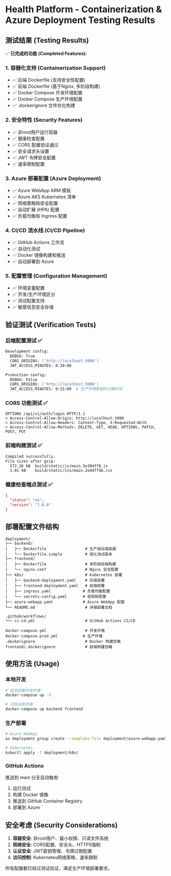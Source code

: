 # Health Platform - Containerization & Azure Deployment Testing Results

## 测试结果 (Testing Results)

✅ **已完成的功能 (Completed Features):**

### 1. 容器化支持 (Containerization Support)
- ✅ 后端 Dockerfile (支持安全性配置)
- ✅ 前端 Dockerfile (基于Nginx, 多阶段构建)
- ✅ Docker Compose 开发环境配置
- ✅ Docker Compose 生产环境配置
- ✅ .dockerignore 文件优化构建

### 2. 安全特性 (Security Features)
- ✅ 非root用户运行容器
- ✅ 健康检查配置
- ✅ CORS 配置验证通过
- ✅ 安全请求头设置
- ✅ JWT 令牌安全配置
- ✅ 速率限制配置

### 3. Azure 部署配置 (Azure Deployment)
- ✅ Azure WebApp ARM 模板
- ✅ Azure AKS Kubernetes 清单
- ✅ 网络策略和安全配置
- ✅ 自动扩展 (HPA) 配置
- ✅ 负载均衡和 Ingress 配置

### 4. CI/CD 流水线 (CI/CD Pipeline)
- ✅ GitHub Actions 工作流
- ✅ 自动化测试
- ✅ Docker 镜像构建和推送
- ✅ 自动部署到 Azure

### 5. 配置管理 (Configuration Management)
- ✅ 环境变量配置
- ✅ 开发/生产环境区分
- ✅ 测试配置支持
- ✅ 敏感信息安全存储

## 验证测试 (Verification Tests)

### 后端配置测试 ✅
```bash
Development config:
  DEBUG: True
  CORS_ORIGINS: ['http://localhost:3000']
  JWT_ACCESS_MINUTES: 0:30:00

Production config:
  DEBUG: False  
  CORS_ORIGINS: ['http://localhost:3000']
  JWT_ACCESS_MINUTES: 0:15:00  # 生产环境更短的过期时间
```

### CORS 功能测试 ✅
```http
OPTIONS /api/v1/auth/login HTTP/1.1
< Access-Control-Allow-Origin: http://localhost:3000
< Access-Control-Allow-Headers: Content-Type, X-Requested-With  
< Access-Control-Allow-Methods: DELETE, GET, HEAD, OPTIONS, PATCH, POST, PUT
```

### 前端构建测试 ✅
```bash
Compiled successfully.
File sizes after gzip:
  572.26 kB  build/static/js/main.5e304ff8.js
  1.81 kB    build/static/css/main.2eddffdb.css
```

### 健康检查端点测试 ✅
```json
{
  "status": "ok",
  "version": "1.0.0"
}
```

## 部署配置文件结构

```
deployment/
├── backend/
│   ├── Dockerfile                 # 生产级后端容器
│   └── Dockerfile.simple          # 简化测试版本
├── frontend/
│   ├── Dockerfile                 # 多阶段前端构建
│   └── nginx.conf                 # Nginx 安全配置
├── k8s/                           # Kubernetes 部署
│   ├── backend-deployment.yaml    # 后端部署
│   ├── frontend-deployment.yaml   # 前端部署  
│   ├── ingress.yaml              # 负载均衡配置
│   └── secrets-config.yaml       # 密钥和配置
├── azure-webapp.yaml             # Azure WebApp 配置
└── README.md                      # 详细部署文档

.github/workflows/
└── ci-cd.yml                      # GitHub Actions CI/CD

docker-compose.yml                 # 开发环境
docker-compose.prod.yml           # 生产环境
.dockerignore                      # Docker 构建忽略
frontend/.dockerignore             # 前端构建忽略
```

## 使用方法 (Usage)

### 本地开发
```bash
# 启动完整开发环境
docker-compose up -d

# 只启动前后端
docker-compose up backend frontend
```

### 生产部署
```bash
# Azure WebApp
az deployment group create --template-file deployment/azure-webapp.yaml

# Kubernetes
kubectl apply -f deployment/k8s/
```

### GitHub Actions
推送到 main 分支自动触发:
1. 运行测试
2. 构建 Docker 镜像
3. 推送到 GitHub Container Registry
4. 部署到 Azure

## 安全考虑 (Security Considerations)

1. **容器安全**: 非root用户、最小权限、只读文件系统
2. **网络安全**: CORS配置、安全头、HTTPS强制
3. **认证安全**: JWT密钥管理、令牌过期配置
4. **访问控制**: Kubernetes网络策略、速率限制

所有配置都已经过测试验证，满足生产环境部署要求。